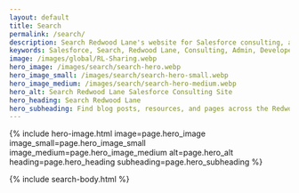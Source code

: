```yaml
---
layout: default
title: Search
permalink: /search/
description: Search Redwood Lane's website for Salesforce consulting, automation, integrations, and custom development resources.
keywords: Salesforce, Search, Redwood Lane, Consulting, Admin, Developer
image: /images/global/RL-Sharing.webp
hero_image: /images/search/search-hero.webp
hero_image_small: /images/search/search-hero-small.webp
hero_image_medium: /images/search/search-hero-medium.webp
hero_alt: Search Redwood Lane Salesforce Consulting Site
hero_heading: Search Redwood Lane
hero_subheading: Find blog posts, resources, and pages across the Redwood Lane site.
---
```


{% include hero-image.html
  image=page.hero_image
  image_small=page.hero_image_small
  image_medium=page.hero_image_medium
  alt=page.hero_alt
  heading=page.hero_heading
  subheading=page.hero_subheading
%}

{% include search-body.html %}